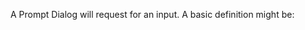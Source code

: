 A Prompt Dialog will request for an input. A basic definition might be:

<snippet id='dialog-prompt'/>
<snippet id='dialog-prompt-ts'/>
